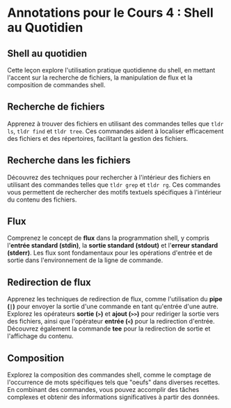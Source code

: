 # Annotations pour le Cours 4 : Shell au Quotidien

Shell au quotidien
---
Cette leçon explore l'utilisation pratique quotidienne du shell, en mettant l'accent sur la recherche de fichiers, la manipulation de flux et la composition de commandes shell.

Recherche de fichiers
---
Apprenez à trouver des fichiers en utilisant des commandes telles que `tldr ls`, `tldr find` et `tldr tree`.
Ces commandes aident à localiser efficacement des fichiers et des répertoires, facilitant la gestion des fichiers.

Recherche dans les fichiers
---
Découvrez des techniques pour rechercher à l'intérieur des fichiers en utilisant des commandes telles que `tldr grep` et `tldr rg`.
Ces commandes vous permettent de rechercher des motifs textuels spécifiques à l'intérieur du contenu des fichiers.

Flux
---
Comprenez le concept de **flux** dans la programmation shell, y compris l'**entrée standard (stdin)**, la **sortie standard (stdout)** et l'**erreur standard (stderr)**.
Les flux sont fondamentaux pour les opérations d'entrée et de sortie dans l'environnement de la ligne de commande.

Redirection de flux
---
Apprenez les techniques de redirection de flux, comme l'utilisation du **pipe (`|`)** pour envoyer la sortie d'une commande en tant qu'entrée d'une autre.
Explorez les opérateurs **sortie (`>`)** et **ajout (`>>`)** pour rediriger la sortie vers des fichiers, ainsi que l'opérateur **entrée (`<`)** pour la redirection d'entrée.
Découvrez également la commande **tee** pour la redirection de sortie et l'affichage du contenu.

Composition
---
Explorez la composition des commandes shell, comme le comptage de l'occurrence de mots spécifiques tels que "oeufs" dans diverses recettes.
En combinant des commandes, vous pouvez accomplir des tâches complexes et obtenir des informations significatives à partir des données.
